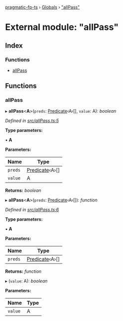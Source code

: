 [pragmatic-fp-ts](../README.md) › [Globals](../globals.md) › ["allPass"](_allpass_.md)

# External module: "allPass"

## Index

### Functions

* [allPass](_allpass_.md#allpass)

## Functions

###  allPass

▸ **allPass**<**A**>(`preds`: [Predicate](_types_.md#predicate)‹A›[], `value`: A): *boolean*

*Defined in [src/allPass.ts:5](https://github.com/hermann-p/pragmatic-fp-ts/blob/472cce0/src/allPass.ts#L5)*

**Type parameters:**

▪ **A**

**Parameters:**

Name | Type |
------ | ------ |
`preds` | [Predicate](_types_.md#predicate)‹A›[] |
`value` | A |

**Returns:** *boolean*

▸ **allPass**<**A**>(`preds`: [Predicate](_types_.md#predicate)‹A›[]): *function*

*Defined in [src/allPass.ts:6](https://github.com/hermann-p/pragmatic-fp-ts/blob/472cce0/src/allPass.ts#L6)*

**Type parameters:**

▪ **A**

**Parameters:**

Name | Type |
------ | ------ |
`preds` | [Predicate](_types_.md#predicate)‹A›[] |

**Returns:** *function*

▸ (`value`: A): *boolean*

**Parameters:**

Name | Type |
------ | ------ |
`value` | A |
